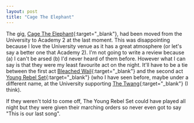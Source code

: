 ```yaml
---
layout: post
title: "Cage The Elephant"
---
```


The gig, [Cage The Elephant](http://www.cagetheelephant.com/){:target="_blank"}, had been moved from the University to Academy 2 at the last moment. 
This was disappointing because I love the University venue as it has a great atmosphere (or let's say a better one that Academy 2). I'm not going to 
write a review because (a) I can't be arsed (b) I'd never heard of them before. However what I can say is that they were my least favourite act on 
the night. It'll have to be a tie between the first act [Bleached Wail](http://www.myspace.com/bleachedwail){:target="_blank"} and the second act 
[Young Rebel Set](http://www.myspace.com/youngrebelset){:target="_blank"} (who I have seen before, maybe under a different name, at the University 
supporting [The Twang](http://www.myspace.com/thetwang){:target="_blank"} (I think).

If they weren't told to come off, The Young Rebel Set could have played all night but they were given their marching orders so never even got 
to say "This is our last song".